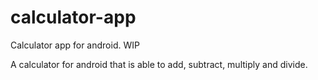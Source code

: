 # calculator-app
Calculator app for android.
WIP

A calculator for android that is able to add, subtract, multiply and divide.
